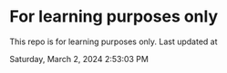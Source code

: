 # For learning purposes only
This repo is for learning purposes only.
Last updated at

Saturday, March 2, 2024 2:53:03 PM

